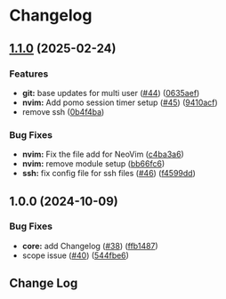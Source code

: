 # Changelog

## [1.1.0](https://github.com/RemoteRabbit/dot_files/compare/v1.0.0...v1.1.0) (2025-02-24)


### Features

* **git:** base updates for multi user ([#44](https://github.com/RemoteRabbit/dot_files/issues/44)) ([0635aef](https://github.com/RemoteRabbit/dot_files/commit/0635aeff602e7d96a7b96748190e46c638dff3d4))
* **nvim:** Add pomo session timer setup ([#45](https://github.com/RemoteRabbit/dot_files/issues/45)) ([9410acf](https://github.com/RemoteRabbit/dot_files/commit/9410acfe18096ac073f1108ef3293a0ec99bdf54))
* remove ssh ([0b4f4ba](https://github.com/RemoteRabbit/dot_files/commit/0b4f4ba48c0770cc3577dbb95d60c2ec576904cd))


### Bug Fixes

* **nvim:** Fix the file add for NeoVim ([c4ba3a6](https://github.com/RemoteRabbit/dot_files/commit/c4ba3a64bd88568f63248ec09a469a02a2fdd22c))
* **nvim:** remove module setup ([bb66fc6](https://github.com/RemoteRabbit/dot_files/commit/bb66fc6acf41f80002950aa36c70aa8080386c9d))
* **ssh:** fix config file for ssh files ([#46](https://github.com/RemoteRabbit/dot_files/issues/46)) ([f4599dd](https://github.com/RemoteRabbit/dot_files/commit/f4599dde71d464f788acc1395ae827e3166a0a84))

## 1.0.0 (2024-10-09)


### Bug Fixes

* **core:** add Changelog ([#38](https://github.com/RemoteRabbit/dot_files/issues/38)) ([ffb1487](https://github.com/RemoteRabbit/dot_files/commit/ffb14875a306790e02d8614ef298a247d9a0ae3f))
* scope issue ([#40](https://github.com/RemoteRabbit/dot_files/issues/40)) ([544fbe6](https://github.com/RemoteRabbit/dot_files/commit/544fbe675253027f6e57406252b496d6e38a0f02))

## Change Log
